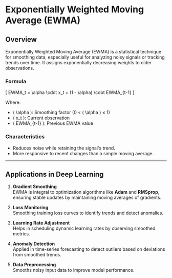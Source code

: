 # Exponentially Weighted Moving Average (EWMA)

## Overview

Exponentially Weighted Moving Average (EWMA) is a statistical technique for smoothing data, especially useful for analyzing noisy signals or tracking trends over time. It assigns exponentially decreasing weights to older observations.

### Formula

\[
EWMA_t = \alpha \cdot x_t + (1 - \alpha) \cdot EWMA_{t-1}
\]

Where:
- \( \alpha \): Smoothing factor (0 < \( \alpha \) ≤ 1)
- \( x_t \): Current observation
- \( EWMA_{t-1} \): Previous EWMA value

### Characteristics
- Reduces noise while retaining the signal's trend.
- More responsive to recent changes than a simple moving average.

---

## Applications in Deep Learning

1. **Gradient Smoothing**  
   EWMA is integral to optimization algorithms like **Adam** and **RMSprop**, ensuring stable updates by maintaining moving averages of gradients.

2. **Loss Monitoring**  
   Smoothing training loss curves to identify trends and detect anomalies.

3. **Learning Rate Adjustment**  
   Helps in scheduling dynamic learning rates by observing smoothed metrics.

4. **Anomaly Detection**  
   Applied in time-series forecasting to detect outliers based on deviations from smoothed trends.

5. **Data Preprocessing**  
   Smooths noisy input data to improve model performance.


